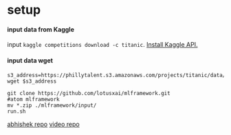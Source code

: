 # setup

#### input data from Kaggle
input `kaggle competitions download -c titanic`. [Install Kaggle API.](https://github.com/Kaggle/kaggle-api)
#### input data wget
```
s3_address=https://phillytalent.s3.amazonaws.com/projects/titanic/data/titanic.zip
wget $s3_address
```
```
git clone https://github.com/lotusxai/mlframework.git
#atom mlframework
mv *.zip ./mlframework/input/
run.sh
```

[abhishek repo](https://github.com/abhishekkrthakur/mlframework)
[video repo](https://www.youtube.com/watch?v=ArygUBY0QXw&feature=youtu.be)
